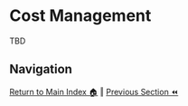 Cost Management
=============
TBD

## Navigation

[Return to Main Index 🏠](../readme.md) ‖
[Previous Section ⏪](./security.md)